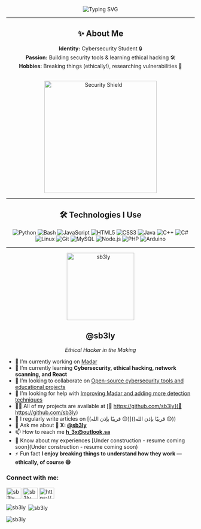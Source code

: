 <div align="center">

![Typing SVG](https://readme-typing-svg.demolab.com?font=Fira+Code&size=24&duration=3000&pause=500&color=2AA7FF&center=true&vCenter=true&multiline=true&width=600&height=100&lines=Hello+World+%F0%9F%91%8B%2C+Welcome+to+my+GitHub!;I'm+sb3ly%2C+a+cybersecurity+enthusiast+%26+tool+developer)

---

## ✨ About Me

**Identity:** Cybersecurity Student 🔒  
**Passion:** Building security tools & learning ethical hacking 🛠️  
**Hobbies:** Breaking things (ethically!), researching vulnerabilities 🧪  

<br>

<img src="https://raw.githubusercontent.com/sb3ly/sb3ly/refs/heads/main/assets/LOAAAD.gif" width="300px" alt="Security Shield"/>

---

## 🛠️ Technologies I Use

![Python](https://img.shields.io/badge/Python-%2314354C?style=flat&logo=python&logoColor=white)
![Bash](https://img.shields.io/badge/Bash-%23121011?style=flat&logo=gnu-bash&logoColor=white)
![JavaScript](https://img.shields.io/badge/JavaScript-%23F7DF1E?style=flat&logo=javascript&logoColor=black)
![HTML5](https://img.shields.io/badge/HTML5-%23E34F26?style=flat&logo=html5&logoColor=white)
![CSS3](https://img.shields.io/badge/CSS3-%231572B6?style=flat&logo=css3&logoColor=white)
![Java](https://img.shields.io/badge/Java-%23ED8B00?style=flat&logo=java&logoColor=white)
![C++](https://img.shields.io/badge/C++-%2300599C?style=flat&logo=c%2B%2B&logoColor=white)
![C#](https://img.shields.io/badge/C%23-%23239120?style=flat&logo=c-sharp&logoColor=white)
![Linux](https://img.shields.io/badge/Linux-%23FCC624?style=flat&logo=linux&logoColor=black)
![Git](https://img.shields.io/badge/Git-%23F05032?style=flat&logo=git&logoColor=white)
![MySQL](https://img.shields.io/badge/MySQL-%234479A1?style=flat&logo=mysql&logoColor=white)
![Node.js](https://img.shields.io/badge/Node.js-%23339933?style=flat&logo=node.js&logoColor=white)
![PHP](https://img.shields.io/badge/PHP-%23777BB4?style=flat&logo=php&logoColor=white)
![Arduino](https://img.shields.io/badge/Arduino-%2300979D?style=flat&logo=arduino&logoColor=white)

---

<!-- استبدل الرابط التالي برابط صورتك الشخصية -->
<img src="https://raw.githubusercontent.com/sb3ly/sb3ly/refs/heads/main/assets/goko404-removebg-preview.png" width="180px" alt="sb3ly"/>

## @sb3ly  
*Ethical Hacker in the Making*

</div>

- 🔭 I’m currently working on [Madar](https://github.com/sb3ly/madar)
- 🌱 I’m currently learning **Cybersecurity, ethical hacking, network scanning, and React**
- 👯 I’m looking to collaborate on [Open-source cybersecurity tools and educational projects](https://github.com/sb3ly)
- 🤝 I’m looking for help with [Improving Madar and adding more detection techniques](https://github.com/sb3ly/madar)
- 👨‍💻 All of my projects are available at [🔗 https://github.com/sb3ly](🔗 https://github.com/sb3ly)
- 📝 I regularly write articles on [(قريبًا بإذن الله 😊)]((قريبًا بإذن الله 😊))
- 💬 Ask me about **💬 X: [@sb3ly](https://X.com/sb3ly)**
- 📫 How to reach me **h_3x@outlook.sa**
- 📄 Know about my experiences [Under construction - resume coming soon](Under construction - resume coming soon)
- ⚡ Fun fact **I enjoy breaking things to understand how they work — ethically, of course 😄**

<h3 align="left">Connect with me:</h3>
<p align="left">
<a href="https://twitter.com/sb3ly" target="blank"><img align="center" src="https://raw.githubusercontent.com/rahuldkjain/github-profile-readme-generator/master/src/images/icons/Social/twitter.svg" alt="sb3ly" height="30" width="40" /></a>
<a href="https://instagram.com/sb3ly" target="blank"><img align="center" src="https://raw.githubusercontent.com/rahuldkjain/github-profile-readme-generator/master/src/images/icons/Social/instagram.svg" alt="sb3ly" height="30" width="40" /></a>
<a href="/https://sb3ly.github.io/madar/" target="blank"><img align="center" src="https://raw.githubusercontent.com/rahuldkjain/github-profile-readme-generator/master/src/images/icons/Social/rss.svg" alt="https://sb3ly.github.io/madar/" height="30" width="40" /></a>
</p>

<p><img align="left" src="https://github-readme-stats.vercel.app/api/top-langs?username=sb3ly&show_icons=true&locale=en&layout=compact" alt="sb3ly" /></p>
<p>&nbsp;<img align="center" src="https://github-readme-stats.vercel.app/api?username=sb3ly&show_icons=true&locale=en" alt="sb3ly" /></p>
<p><img align="center" src="https://github-readme-streak-stats.herokuapp.com/?user=sb3ly&" alt="sb3ly" /></p>
